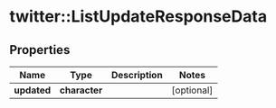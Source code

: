 # twitter::ListUpdateResponseData


## Properties
Name | Type | Description | Notes
------------ | ------------- | ------------- | -------------
**updated** | **character** |  | [optional] 


